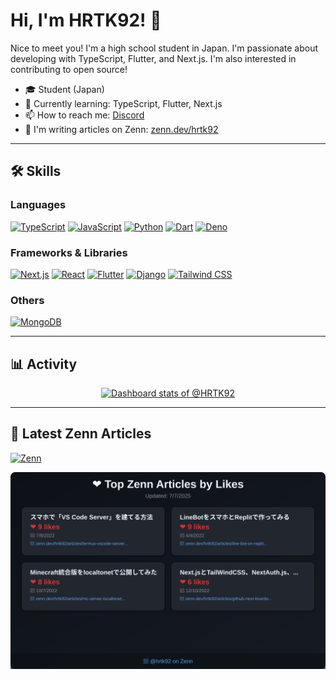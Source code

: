 # Hi, I'm HRTK92! 👋

Nice to meet you! I'm a high school student in Japan.
I'm passionate about developing with TypeScript, Flutter, and Next.js.
I'm also interested in contributing to open source!

- 🎓 Student (Japan)
- 🌱 Currently learning: TypeScript, Flutter, Next.js
- 📫 How to reach me: [Discord](https://discord.com/users/618332297275375636)
- 📝 I'm writing articles on Zenn: [zenn.dev/hrtk92](https://zenn.dev/hrtk92)

---

## 🛠️ Skills

### Languages

[![TypeScript](https://img.shields.io/badge/TypeScript-3178C6?style=flat-square&logo=typescript&logoColor=white)](https://www.typescriptlang.org/)
[![JavaScript](https://img.shields.io/badge/JavaScript-F7DF1E?style=flat-square&logo=javascript&logoColor=black)](https://www.javascript.com/)
[![Python](https://img.shields.io/badge/Python-3776AB?style=flat-square&logo=python&logoColor=white)](https://www.python.org/)
[![Dart](https://img.shields.io/badge/Dart-0175C2?style=flat-square&logo=dart&logoColor=white)](https://dart.dev/)
[![Deno](https://img.shields.io/badge/Deno-000000?style=flat-square&logo=deno&logoColor=white)](https://deno.land/)

### Frameworks & Libraries

[![Next.js](https://img.shields.io/badge/Next.js-000000?style=flat-square&logo=next.js&logoColor=white)](https://nextjs.org/)
[![React](https://img.shields.io/badge/React-61DAFB?style=flat-square&logo=react&logoColor=black)](https://reactjs.org/)
[![Flutter](https://img.shields.io/badge/Flutter-02569B?style=flat-square&logo=flutter&logoColor=white)](https://flutter.dev/)
[![Django](https://img.shields.io/badge/Django-092E20?style=flat-square&logo=django&logoColor=white)](https://www.djangoproject.com/)
[![Tailwind CSS](https://img.shields.io/badge/Tailwind%20CSS-38B2AC?style=flat-square&logo=tailwind-css&logoColor=white)](https://tailwindcss.com/)

### Others

[![MongoDB](https://img.shields.io/badge/MongoDB-4EA94B?style=flat-square&logo=mongodb&logoColor=white)](https://www.mongodb.com/)

---

## 📊 Activity

<!-- Copy-paste in your Readme.md file -->

<a href="https://next.ossinsight.io/widgets/official/compose-user-dashboard-stats?user_id=70054655" target="_blank" style="display: block" align="center">
  <picture>
    <source media="(prefers-color-scheme: dark)" srcset="https://next.ossinsight.io/widgets/official/compose-user-dashboard-stats/thumbnail.png?user_id=70054655&image_size=auto&color_scheme=dark" width="771" height="auto">
    <img alt="Dashboard stats of @HRTK92" src="https://next.ossinsight.io/widgets/official/compose-user-dashboard-stats/thumbnail.png?user_id=70054655&image_size=auto&color_scheme=light" width="771" height="auto">
  </picture>
</a>

<!-- Made with [OSS Insight](https://ossinsight.io/) -->

---

## 📝 Latest Zenn Articles

[![Zenn](https://img.shields.io/badge/Zenn-hrtk92-blue?style=flat-square&logo=zenn)](https://zenn.dev/hrtk92)

![Latest Zenn Articles](./assets/zenn-stats.svg)

#
